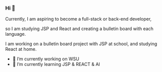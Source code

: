### Hi 👋
Currently, I am aspiring to become a full-stack or back-end developer, 

so I am studying JSP and React and creating a bulletin board with each language. 

I am working on a bulletin board project with JSP at school, and studying React at home.

- 🔭 I’m currently working on WSU
- 🌱 I’m currently learning JSP & REACT & AI
<!--
- 👯 I’m looking to collaborate on ...
- 🤔 I’m looking for help with ...
- 💬 Ask me about ...
- 📫 How to reach me: ...
- 😄 Pronouns: ...
- ⚡ Fun fact: ...
--!>
